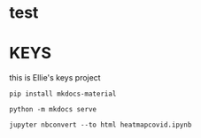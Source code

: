 # test
# KEYS
this is Ellie's keys project

```
pip install mkdocs-material
```

```
python -m mkdocs serve
```

```jupyter nbconvert --to html heatmapcovid.ipynb```
